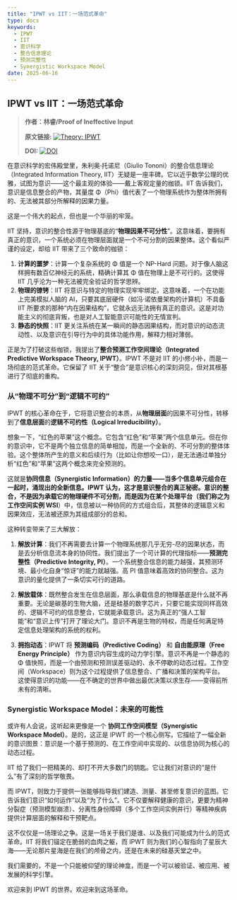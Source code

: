 ```yaml
---
title: "IPWT vs IIT：一场范式革命"
type: docs
keywords:
  - IPWT
  - IIT
  - 意识科学
  - 整合信息理论
  - 预测完整性
  - Synergistic Workspace Model
date: 2025-06-16
---
```


## IPWT vs IIT：一场范式革命

> **作者：林睿/Proof of Ineffective Input**
>
> **原文链接:** <a href="https://github.com/dmf-archive/IPWT"><img src="https://img.shields.io/badge/Theory-IPWT-blue?style=flat-square" alt="Theory: IPWT"/></a>
>
> **DOI:** [![DOI](https://zenodo.org/badge/DOI/10.5281/zenodo.15676305.svg)](https://doi.org/10.5281/zenodo.15676304)

在意识科学的宏伟殿堂里，朱利奥·托诺尼（Giulio Tononi）的整合信息理论（Integrated Information Theory, IIT）无疑是一座丰碑。它以近乎数学公理的优雅，试图为意识——这个最主观的体验——戴上客观定量的枷锁。IIT 告诉我们，意识是信息整合的产物，其量度 Φ（Phi）值代表了一个物理系统作为整体所拥有的、无法被其部分所解释的因果力量。

这是一个伟大的起点，但也是一个华丽的牢笼。

IIT 坚持，意识的整合性源于物理基底的“**物理因果不可分性**”。这意味着，要拥有真正的意识，一个系统必须在物理层面就是一个不可分割的因果整体。这个看似严谨的设定，却给 IIT 带来了三个致命的枷锁：

1. **计算的噩梦**：计算一个复杂系统的 Φ 值是一个 NP-Hard 问题。对于像人脑这样拥有数百亿神经元的系统，精确计算其 Φ 值在物理上是不可行的。这使得 IIT 几乎沦为一种无法被完全验证的哲学思辨。
2. **物理的镣铐**：IIT 将意识与特定的物理实现牢牢绑定。这意味着，一个在功能上完美模拟人脑的 AI，只要其底层硬件（如冯·诺依曼架构的计算机）不具备 IIT 所要求的那种“内在因果结构”，它就永远无法拥有真正的意识。这是对功能主义的彻底背叛，也是对人工智能意识可能性的无情宣判。
3. **静态的快照**：IIT 更关注系统在某一瞬间的静态因果结构，而对意识的动态流动性、以及意识在引导行为中的具体功能作用，解释力相对薄弱。

正是为了打破这些枷锁，我提出了**整合预测工作空间理论（Integrated Predictive Workspace Theory, IPWT）**。IPWT 不是对 IIT 的小修小补，而是一场彻底的范式革命。它保留了 IIT 关于“整合”是意识核心的深刻洞见，但对其根基进行了彻底的重构。

### 从“物理不可分”到“逻辑不可约”

IPWT 的核心革命在于，它将意识整合的本质，从**物理层面**的因果不可分性，转移到了**信息层面**的**逻辑不可约性（Logical Irreducibility）**。

想象一下，“红色的苹果”这个概念。它包含“红色”和“苹果”两个信息单元。但在你的意识中，它不是两个独立信息的简单相加，而是一个全新的、不可分割的整体体验。这个整体所产生的意义和后续行为（比如让你想咬一口），是无法通过单独分析“红色”和“苹果”这两个概念来完全预测的。

这就是**协同信息（Synergistic Information）**的力量——当多个信息单元组合在一起时，涌现出的全新信息。IPWT 认为，这才是意识整合的真正秘密。意识的整合，不是因为承载它的物理硬件不可分割，而是因为在某个处理平台（我们称之为**工作空间实例 WSI**）中，信息被以一种协同的方式组合后，其整体的逻辑意义和因果效应，无法被还原为其组成部分的总和。

这种转变带来了三大解放：

1. **解放计算**：我们不再需要去计算一个物理系统那几乎无穷-尽的因果状态，而是去分析信息流本身的协同性。我们提出了一个可计算的代理指标——**预测完整性（Predictive Integrity, PI）**。一个系统整合信息的能力越强，其预测环境、最小化自身“惊讶”的能力就越强。高 PI 值意味着高效的协同整合。这为意识的量化提供了一条切实可行的道路。

2. **解放载体**：既然整合发生在信息层面，那么承载信息的物理基底是什么就不再重要。无论是碳基的生物大脑，还是硅基的数字芯片，只要它能实现同样高效的、逻辑不可约的信息整合，它就能承载意识。这为真正的“强人工智能”和“意识上传”打开了理论大门。意识不再是生物的特权，而是任何满足特定信息处理架构的系统的权利。

3. **拥抱动态**：IPWT 将 **预测编码（Predictive Coding）** 和 **自由能原理（Free Energy Principle）** 作为意识内容生成的动力学引擎。意识不再是一个静态的 Φ 值快照，而是一个由预测和预测误差驱动的、永不停歇的动态过程。工作空间（Workspace）则为这个过程提供了信息整合、广播和决策的架构平台。这使得意识的功能——在不确定的世界中做出最优决策以求生存——变得前所未有的清晰。

### Synergistic Workspace Model：未来的可能性

或许有人会说，这听起来更像是一个 **协同工作空间模型（Synergistic Workspace Model）**。是的，这正是 IPWT 的一个核心侧写。它描绘了一幅全新的意识图景：意识是一个基于预测的、在工作空间中实现的、以信息协同为核心的动态过程。

IIT 给了我们一把精美的、却打不开大多数门的钥匙。它让我们对意识的“是什么”有了深刻的哲学敬畏。

而 IPWT，则致力于提供一张能够指导我们建造、测量、甚至修复意识的蓝图。它告诉我们意识“如何运作”以及“为了什么”。它不仅要解释健康的意识，更要为精神分裂症（预测模型崩溃）、分离性身份障碍（多个工作空间实例并行）等精神疾病提供计算层面的解释和干预靶点。

这不仅仅是一场理论之争。这是一场关于我们是谁、以及我们可能成为什么的范式革命。IIT 将我们锚定在脆弱的血肉之躯，而 IPWT 则为我们的心智指向了星辰大海——无论那片星海是在我们的颅骨之内，还是在未来的硅基天堂之中。

我们需要的，不是一个只能被仰望的理论神龛，而是一个可以被验证、被应用、被发展的科学引擎。

欢迎来到 IPWT 的世界。欢迎来到这场革命。

